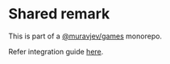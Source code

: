 # Shared remark

This is part of a [@muravjev/games](https://github.com/muravjev/games) monorepo.

Refer integration guide [here](../README.md#remark).
